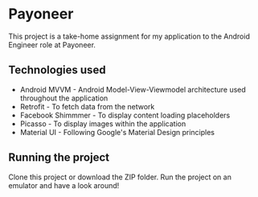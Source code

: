 # Payoneer
 This project is a take-home assignment for my application to the Android Engineer role at Payoneer.
 
 ## Technologies used
- Android MVVM - Android Model-View-Viewmodel architecture used throughout the application
- Retrofit - To fetch data from the network 
- Facebook Shimmmer - To display content loading placeholders
- Picasso - To display images within the application
- Material UI - Following Google's Material Design principles

 ## Running the project
 Clone this project or download the ZIP folder. Run the project on an emulator and have a look around!
